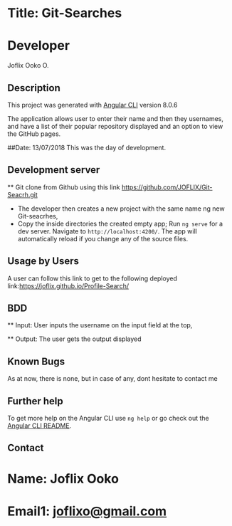 # Title: Git-Searches
# Developer
Joflix Ooko O.

## Description

This project was generated with [Angular CLI](https://github.com/angular/angular-cli) version 8.0.6

The application allows user to enter their name and then they usernames, and have a list of their popular repository displayed and an option to view the GitHub pages.

##Date: 13/07/2018
This was the day of development.
## Development server
** Git clone from Github using this link https://github.com/JOFLIX/Git-Seacrh.git
 * The developer then creates a new project with the same name ng new Git-seacrhes,
 * Copy the inside directories the created empty app;
Run `ng serve` for a dev server. Navigate to `http://localhost:4200/`. The app will automatically reload if you change any of the source files.

## Usage by Users

A user can follow this link to get to the following deployed link:https://joflix.github.io/Profile-Search/

## BDD

** Input:
User inputs the username on the input field at the top,

** Output: The user gets the output displayed 
## Known Bugs
As at now, there is none, but in case of any, dont hesitate to contact me



## Further help

To get more help on the Angular CLI use `ng help` or go check out the [Angular CLI README](https://github.com/angular/angular-cli/blob/master/README.md).

## Contact
 # Name: Joflix Ooko
 # Email1: joflixo@gmail.com
